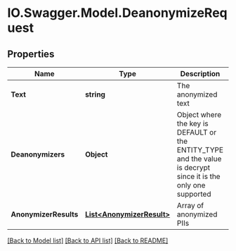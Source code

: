 # IO.Swagger.Model.DeanonymizeRequest
## Properties

Name | Type | Description | Notes
------------ | ------------- | ------------- | -------------
**Text** | **string** | The anonymized text | 
**Deanonymizers** | **Object** | Object where the key is DEFAULT or the ENTITY_TYPE and the value is decrypt since it is the only one supported | 
**AnonymizerResults** | [**List&lt;AnonymizerResult&gt;**](AnonymizerResult.md) | Array of anonymized PIIs | 

[[Back to Model list]](../README.md#documentation-for-models) [[Back to API list]](../README.md#documentation-for-api-endpoints) [[Back to README]](../README.md)

